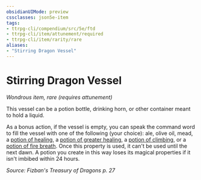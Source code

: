 ```yaml
---
obsidianUIMode: preview
cssclasses: json5e-item
tags:
- ttrpg-cli/compendium/src/5e/ftd
- ttrpg-cli/item/attunement/required
- ttrpg-cli/item/rarity/rare
aliases: 
- "Stirring Dragon Vessel"
---
```

# Stirring Dragon Vessel
*Wondrous item, rare (requires attunement)*  



This vessel can be a potion bottle, drinking horn, or other container meant to hold a liquid.

As a bonus action, if the vessel is empty, you can speak the command word to fill the vessel with one of the following (your choice): ale, olive oil, mead, a [potion of healing](Інструменти%20ДМ/CLI/items/potion-of-healing-xdmg.md), a [potion of greater healing](Інструменти%20ДМ/CLI/items/potion-of-greater-healing-xdmg.md), a [potion of climbing](Інструменти%20ДМ/CLI/items/potion-of-climbing-xdmg.md), or a [potion of fire breath](Інструменти%20ДМ/CLI/items/potion-of-fire-breath-xdmg.md). Once this property is used, it can't be used until the next dawn. A potion you create in this way loses its magical properties if it isn't imbibed within 24 hours.

*Source: Fizban's Treasury of Dragons p. 27*